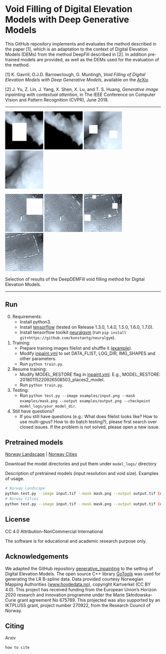 # Void Filling of Digital Elevation Models with Deep Generative Models

This GitHub repository implements and evaluates the method described in the paper [1], which is an adaptation to the context of Digital Elevation Models (DEMs) from the method DeepFill described in [2]. In addition pre-trained models are provided, as well as the DEMs used for the evaluation of the method.

[1] K. Gavriil, O.J.D. Barrowclough, G. Muntingh, _Void Filling of Digital Elevation Models with Deep Generative Models_, available on the [ArXiv]().

[2] J. Yu, Z. Lin, J. Yang, X. Shen, X. Lu, and T. S. Huang, _Generative image inpainting with contextual attention_, in The IEEE Conference on Computer Vision and Pattern Recognition (CVPR), June 2018.

---

<p>
<img src="examples/rex01m-min.png" width="24.5%" />
<img src="examples/rex01b-min.png" width="24.5%" />
<img src="examples/rex03m-min.png" width="24.5%" />
<img src="examples/rex03b-min.png" width="24.5%" />
</p>

<p>
<img src="examples/rex09m-min.png" width="24.5%" />
<img src="examples/rex09o-min.png" width="24.5%" />
<img src="examples/rex07m-min.png" width="24.5%" />
<img src="examples/rex07o-min.png" width="24.5%" />
</p>

Selection of results of the DeepDEMFill void filling method for Digital Elevation Models.

---

## Run

0. Requirements:
    * Install python3.
    * Install [tensorflow](https://www.tensorflow.org/install/) (tested on Release 1.3.0, 1.4.0, 1.5.0, 1.6.0, 1.7.0).
    * Install tensorflow toolkit [neuralgym](https://github.com/konstantg/neuralgym) (run `pip install git+https://github.com/konstantg/neuralgym`).
1. Training:
    * Prepare training images filelist and shuffle it ([example](https://github.com/JiahuiYu/generative_inpainting/issues/15)).
    * Modify [inpaint.yml](/inpaint.yml) to set DATA_FLIST, LOG_DIR, IMG_SHAPES and other parameters.
    * Run `python train.py`.
2. Resume training:
    * Modify MODEL_RESTORE flag in [inpaint.yml](/inpaint.yml). E.g., MODEL_RESTORE: 20180115220926508503_places2_model.
    * Run `python train.py`.
3. Testing:
    * Run `python test.py --image examples/input.png --mask examples/mask.png --output examples/output.png --checkpoint model_logs/your_model_dir`.
4. Still have questions?
    * If you still have questions (e.g.: What does filelist looks like? How to use multi-gpus? How to do batch testing?), please first search over closed issues. If the problem is not solved, please open a new issue.

## Pretrained models

[Norway Landscape]() | [Norway Cities]()

Download the model directories and put them under `model_logs/` directory

Description of pretrained models (input resolution and void size). Examples of usage.

```bash
# Norway Landscape
python test.py --image input.tif --mask mask.png --output output.tif (or png) --checkpoint_dir model_logs/checkpoint/
# Norway Cities
python test.py --image input.tif --mask mask.png --output output.tif (or png) --checkpoint_dir model_logs/checkpoint/
```

## License

CC 4.0 Attribution-NonCommercial International

The software is for educational and academic research purpose only.

## Acknowledgements

We adapted the GitHub repository [generative_inpainting](https://github.com/JiahuiYu/generative_inpainting) to the setting of Digital Elevation Models. The open source C++ library [GoTools](https://github.com/SINTEF-Geometry/GoTools) was used for generating the LR B-spline data. Data provided courtesy Norwegian Mapping Authorities (www.hoydedata.no), copyright Kartverket (CC BY 4.0). This project has received funding from the European Union’s Horizon 2020 research and innovation programme under the Marie Skłodowska-Curie grant agreement No 675789. This projected was also supported by an IKTPLUSS grant, project number 270922, from the Research Council of Norway.

## Citing

Arxiv

```
how to cite
```
